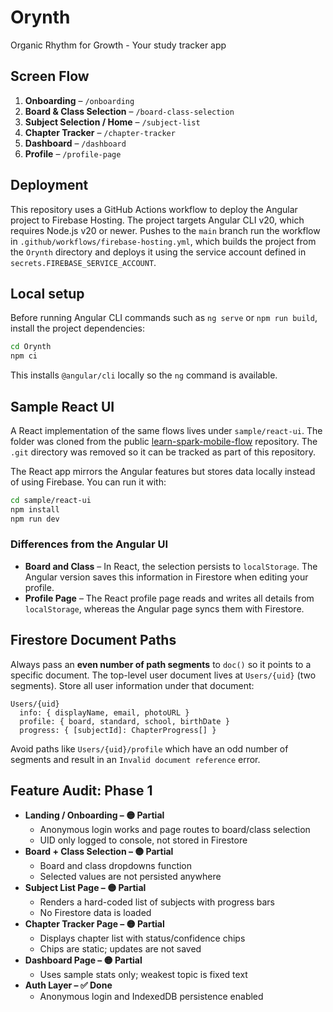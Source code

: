 # Orynth
Organic Rhythm for Growth - Your study tracker app

## Screen Flow

1. **Onboarding** – `/onboarding`
2. **Board & Class Selection** – `/board-class-selection`
3. **Subject Selection / Home** – `/subject-list`
4. **Chapter Tracker** – `/chapter-tracker`
5. **Dashboard** – `/dashboard`
6. **Profile** – `/profile-page`

## Deployment

This repository uses a GitHub Actions workflow to deploy the Angular project to Firebase Hosting. The project targets Angular CLI v20, which requires Node.js v20 or newer.
Pushes to the `main` branch run the workflow in `.github/workflows/firebase-hosting.yml`, which
builds the project from the `Orynth` directory and deploys it using the service account defined in
`secrets.FIREBASE_SERVICE_ACCOUNT`.

## Local setup

Before running Angular CLI commands such as `ng serve` or `npm run build`, install the project dependencies:

```bash
cd Orynth
npm ci
```

This installs `@angular/cli` locally so the `ng` command is available.

## Sample React UI

A React implementation of the same flows lives under `sample/react-ui`. The
folder was cloned from the public
[learn-spark-mobile-flow](https://github.com/Wolfrine/learn-spark-mobile-flow)
repository. The `.git` directory was removed so it can be tracked as part of
this repository.

The React app mirrors the Angular features but stores data locally instead of
using Firebase. You can run it with:

```bash
cd sample/react-ui
npm install
npm run dev
```

### Differences from the Angular UI

- **Board and Class** – In React, the selection persists to `localStorage`.
  The Angular version saves this information in Firestore when editing your
  profile.
- **Profile Page** – The React profile page reads and writes all details from
  `localStorage`, whereas the Angular page syncs them with Firestore.

## Firestore Document Paths

Always pass an **even number of path segments** to `doc()` so it points to a
specific document. The top-level user document lives at `Users/{uid}` (two
segments). Store all user information under that document:

```text
Users/{uid}
  info: { displayName, email, photoURL }
  profile: { board, standard, school, birthDate }
  progress: { [subjectId]: ChapterProgress[] }
```

Avoid paths like `Users/{uid}/profile` which have an odd number of segments and
result in an `Invalid document reference` error.

## Feature Audit: Phase 1

- **Landing / Onboarding – 🟡 Partial**
  - Anonymous login works and page routes to board/class selection
  - UID only logged to console, not stored in Firestore
- **Board + Class Selection – 🟡 Partial**
  - Board and class dropdowns function
  - Selected values are not persisted anywhere
- **Subject List Page – 🟡 Partial**
  - Renders a hard-coded list of subjects with progress bars
  - No Firestore data is loaded
- **Chapter Tracker Page – 🟡 Partial**
  - Displays chapter list with status/confidence chips
  - Chips are static; updates are not saved
- **Dashboard Page – 🟡 Partial**
  - Uses sample stats only; weakest topic is fixed text
- **Auth Layer – ✅ Done**
  - Anonymous login and IndexedDB persistence enabled

